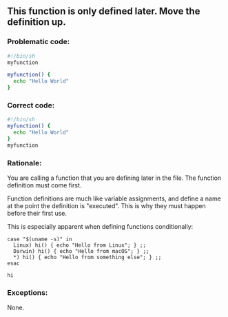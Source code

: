 ## This function is only defined later. Move the definition up.

### Problematic code:

```sh
#!/bin/sh
myfunction

myfunction() {
  echo "Hello World"
}
```

### Correct code:

```sh
#!/bin/sh
myfunction() {
  echo "Hello World"
}
myfunction
```

### Rationale:

You are calling a function that you are defining later in the file. The function definition must come first.

Function definitions are much like variable assignments, and define a name at the point the definition is "executed". This is why they must happen before their first use.

This is especially apparent when defining functions conditionally:

```
case "$(uname -s)" in
  Linux) hi() { echo "Hello from Linux"; } ;;
  Darwin) hi() { echo "Hello from macOS"; } ;;
  *) hi() { echo "Hello from something else"; } ;;
esac

hi
```


### Exceptions:

None. 